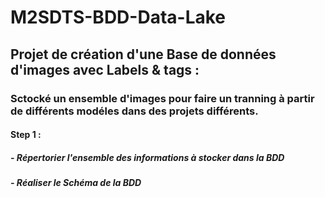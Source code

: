 # M2SDTS-BDD-Data-Lake

## Projet de création d'une Base de données d'images avec Labels & tags :

### Sctocké un ensemble d'images pour faire un tranning à partir de différents modéles dans des projets différents.


#### Step 1 :
##### - Répertorier l'ensemble des informations à stocker dans la BDD
##### - Réaliser le Schéma de la BDD
